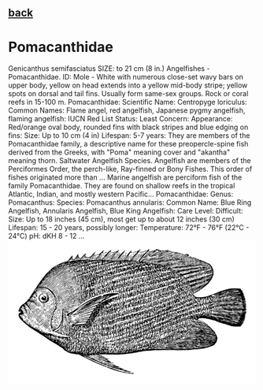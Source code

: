 ## [back](../index.md) 
# Pomacanthidae
Genicanthus semifasciatus SIZE: to 21 cm (8 in.) Angelfishes - Pomacanthidae. ID: Mole - White with numerous close-set wavy bars on upper body, yellow on head extends into a yellow mid-body stripe; yellow spots on dorsal and tail fins. Usually form same-sex groups. Rock or coral reefs in 15-100 m. Pomacanthidae: Scientific Name: Centropyge loriculus: Common Names: Flame angel, red angelfish, Japanese pygmy angelfish, flaming angelfish: IUCN Red List Status: Least Concern: Appearance: Red/orange oval body, rounded fins with black stripes and blue edging on fins: Size: Up to 10 cm (4 in) Lifespan: 5-7 years: They are members of the Pomacanthidae family, a descriptive name for these preopercle-spine fish derived from the Greeks, with "Poma" meaning cover and "akantha" meaning thorn. Saltwater Angelfish Species. Angelfish are members of the Perciformes Order, the perch-like, Ray-finned or Bony Fishes. This order of fishes originated more than ... Marine angelfish are perciform fish of the family Pomacanthidae. They are found on shallow reefs in the tropical Atlantic, Indian, and mostly western Pacific... Pomacanthidae: Genus: Pomacanthus: Species: Pomacanthus annularis: Common Name: Blue Ring Angelfish, Annularis Angelfish, Blue King Angelfish: Care Level: Difficult: Size: Up to 18 inches (45 cm), most get up to about 12 inches (30 cm) Lifespan: 15 - 20 years, possibly longer: Temperature: 72°F - 76°F (22°C - 24°C) pH: dKH 8 - 12 ...
![zdjecie ryby :)](../fotki/Pomacanthidae.jpg)
